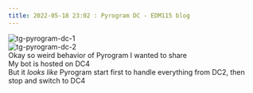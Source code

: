 ```yaml
---
title: 2022-05-18 23:02 : Pyrogram DC - EDM115 blog
---
```


![tg-pyrogram-dc-1](~/assets/img/blog/2022/05-18-pyrogram-dc-1.webp)  
![tg-pyrogram-dc-2](~/assets/img/blog/2022/05-18-pyrogram-dc-2.webp)  
Okay so weird behavior of Pyrogram I wanted to share  
My bot is hosted on DC4  
But it *looks like* Pyrogram start first to handle everything from DC2, then stop and switch to DC4
